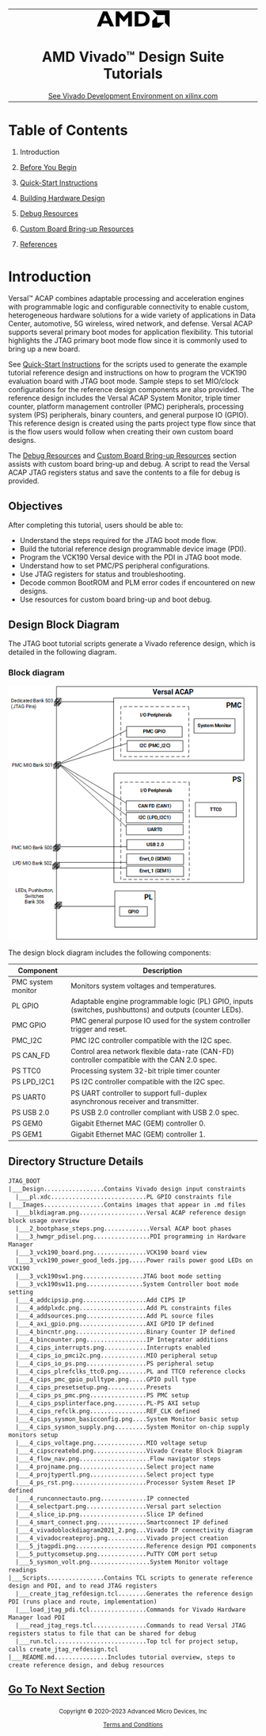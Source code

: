 <table class="sphinxhide" width="100%">
 <tr width="100%">
    <td align="center"><img src="https://raw.githubusercontent.com/Xilinx/Image-Collateral/main/xilinx-logo.png" width="30%"/><h1>AMD Vivado™ Design Suite Tutorials</h1>
    <a href="https://www.xilinx.com/products/design-tools/vivado.html">See Vivado Development Environment on xilinx.com</br></a>
    </td>
 </tr>
</table>


# Table of Contents

1. Introduction

2. [Before You Begin](2BeforeYouBegin.md)

3. [Quick-Start Instructions](3QuickStartInstructions.md)

4. [Building Hardware Design](4BuildingHardwareDesign.md)

5. [Debug Resources](5DebugResources.md)

6. [Custom Board Bring-up Resources](6CustomBoardBringupResources.md)

7. [References](7References.md)


# Introduction
Versal™ ACAP combines adaptable processing and acceleration engines with programmable logic and configurable connectivity to enable custom, heterogeneous hardware solutions for a wide variety of applications in Data Center, automotive, 5G wireless, wired network, and defense. Versal ACAP supports several primary boot modes for application flexibility. This tutorial highlights the JTAG primary boot mode flow since it is commonly used to bring up a new board.

See [Quick-Start Instructions](3QuickStartInstructions.md) for the scripts used to generate the example tutorial reference design and instructions on how to program the VCK190 evaluation board with JTAG boot mode. Sample steps to set MIO/clock configurations for the reference design components are also provided. The reference design includes the Versal ACAP System Monitor, triple timer counter, platform management controller (PMC) peripherals, processing system (PS) peripherals, binary counters, and general purpose IO (GPIO). This reference design is created using the parts project type flow since that is the flow users would follow when creating their own custom board designs.

The [Debug Resources](5DebugResources.md) and [Custom Board Bring-up Resources](6CustomBoardBringupResources.md) section assists with custom board bring-up and debug. A script to read the Versal ACAP JTAG registers status and save the contents to a file for debug is provided.

## Objectives
After completing this tutorial, users should be able to:
* Understand the steps required for the JTAG boot mode flow.
* Build the tutorial reference design programmable device image (PDI).
* Program the VCK190 Versal device with the PDI in JTAG boot mode.
* Understand how to set PMC/PS peripheral configurations.
* Use JTAG registers for status and troubleshooting.
* Decode common BootROM and PLM error codes if encountered on new designs.
* Use resources for custom board bring-up and boot debug.

## Design Block Diagram

The JTAG boot tutorial scripts generate a Vivado reference design, which is detailed in the following diagram.

### Block diagram

![Block Diagram](Images/blkdiagram.png)

The design block diagram includes the following components:

|Component|Description|
|  ---  |  ---  |
|PMC system monitor|Monitors system voltages and temperatures.|
|PL GPIO|Adaptable engine programmable logic (PL) GPIO, inputs (switches, pushbuttons) and outputs (counter LEDs).|
|PMC GPIO|PMC general purpose IO used for the system controller trigger and reset.|
|PMC_I2C|PMC I2C controller compatible with the I2C spec.|
|PS CAN_FD|Control area network flexible data-rate (CAN-FD) controller compatible with the CAN 2.0 spec.|
|PS TTC0| Processing system 32-bit triple timer counter|
|PS LPD_I2C1|PS I2C controller compatible with the I2C spec.|
|PS UART0|PS UART controller to support full-duplex asynchronous receiver and transmitter.|
|PS USB 2.0| PS USB 2.0 controller compliant with USB 2.0 spec.|
|PS GEM0|Gigabit Ethernet MAC (GEM) controller 0.|
|PS GEM1|Gigabit Ethernet MAC (GEM) controller 1.|


## Directory Structure Details
  

```
JTAG_BOOT
|___Design.................Contains Vivado design input constraints
  |___pl.xdc...........................PL GPIO constraints file
|___Images.................Contains images that appear in .md files
  |___blkdiagram.png...................Versal ACAP reference design block usage overview
  |___2_bootphase_steps.png.............Versal ACAP boot phases
  |___3_hwmgr_pdisel.png................PDI programming in Hardware Manager
  |___3_vck190_board.png...............VCK190 board view
  |___3_vck190_power_good_leds.jpg.....Power rails power good LEDs on VCK190
  |___3_vck190sw1.png.................JTAG boot mode setting
  |___3_vck190sw11.png................System Controller boot mode setting
  |___4_addcipsip.png..................Add CIPS IP
  |___4_addplxdc.png...................Add PL constraints files
  |___4_addsources.png.................Add PL source files
  |___4_axi_gpio.png...................AXI GPIO IP defined
  |___4_bincntr.png....................Binary Counter IP defined
  |___4_bincounter.png.................IP Integrator additions
  |___4_cips_interrupts.png............Interrupts enabled
  |___4_cips_io_pmci2c.png.............MIO peripheral setup
  |___4_cips_io_ps.png.................PS peripheral setup
  |___4_cips_plrefclks_ttc0.png........PL and TTC0 reference clocks
  |___4_cips_pmc_gpio_pulltype.png.....GPIO pull type
  |___4_cips_presetsetup.png...........Presets
  |___4_cips_ps_pmc.png................PS PMC setup
  |___4_cips_psplinterface.png.........PL-PS AXI setup
  |___4_cips_refclk.png................REF_CLK defined
  |___4_cips_sysmon_basicconfig.png....System Monitor basic setup
  |___4_cips_sysmon_supply.png.........System Monitor on-chip supply monitors setup
  |___4_cips_voltage.png...............MIO voltage setup
  |___4_cipscreatebd.png...............Vivado Create Block Diagram
  |___4_flow_nav.png....................Flow navigator steps
  |___4_projname.png...................Select project name  
  |___4_projtypertl.png................Select project type
  |___4_ps_rst.png.....................Processor System Reset IP defined
  |___4_runconnectauto.png.............IP connected        
  |___4_selectpart.png.................Versal part selection
  |___4_slice_ip.png...................Slice IP defined
  |___4_smart_connect.png..............Smartconnect IP defined
  |___4_vivadoblockdiagram2021_2.png...Vivado IP connectivity diagram
  |___4_vivadocreateproj.png...........Vivado project creation
  |___5_jtagpdi.png....................Reference design PDI components
  |___5_puttycomsetup.png..............PuTTY COM port setup
  |___5_sysmon_volt.png.................System Monitor voltage readings
|___Scripts................Contains TCL scripts to generate reference design and PDI, and to read JTAG registers
  |___create_jtag_refdesign.tcl........Generates the reference design PDI (runs place and route, implementation)
  |___load_jtag_pdi.tcl................Commands for Vivado Hardware Manager load PDI
  |___read_jtag_regs.tcl...............Commands to read Versal JTAG registers status to file that can be shared for debug
  |___run.tcl..........................Top tcl for project setup, calls create_jtag_refdesign.tcl
|___README.md...............Includes tutorial overview, steps to create reference design, and debug resources
```


## [Go To Next Section](2BeforeYouBegin.md)


<p class="sphinxhide" align="center"><sub>Copyright © 2020–2023 Advanced Micro Devices, Inc</sub></p>

<p class="sphinxhide" align="center"><sup><a href="https://www.amd.com/en/corporate/copyright">Terms and Conditions</a></sup></p>
